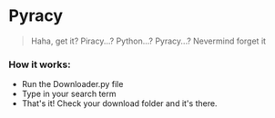 # Pyracy
> Haha, get it? Piracy...? Python...? Pyracy...? Nevermind forget it

### How it works:
- Run the Downloader.py file
- Type in your search term
- That's it! Check your download folder and it's there.